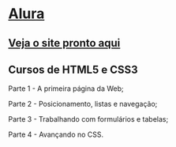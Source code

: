 # [Alura](https://cursos.alura.com.br/formacao-html-e-css)
## [Veja o site pronto aqui](https://barbearia-alura-patyfil.netlify.app/)
## Cursos de HTML5 e CSS3
<p> Parte 1 - A primeira página da Web;</p>
<p> Parte 2 - Posicionamento, listas e navegação;</p>
<p> Parte 3 - Trabalhando com formulários e tabelas;</p>
<p> Parte 4 - Avançando no CSS.</p>
